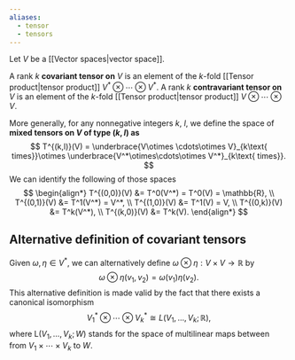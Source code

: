 ```yaml
---
aliases:
  - tensor
  - tensors
---
```

Let $V$ be a [[Vector spaces|vector space]].

A rank $k$ **covariant tensor on** $V$ is an element of the $k$-fold [[Tensor product|tensor product]] $V^*\otimes\cdots\otimes V^*$.
A rank $k$ **contravariant tensor on** $V$ is an element of the $k$-fold [[Tensor product|tensor product]] $V\otimes\cdots\otimes V$.

More generally, for any nonnegative integers $k$, $l$, we define the space of **mixed tensors on $V$ of type $(k,l)$ as**
$$
T^{(k,l)}(V) = \underbrace{V\otimes \cdots\otimes V}_{k\text{ times}}\otimes \underbrace{V^*\otimes\cdots\otimes V^*}_{k\text{ times}}.
$$We can identify the following of those spaces
$$
\begin{align*}
T^{(0,0)}(V) &= T^0(V^*) = T^0(V) = \mathbb{R}, \\
T^{(0,1)}(V) &= T^1(V^*) = V^*, \\
T^{(1,0)}(V) &= T^1(V) = V, \\
T^{(0,k)}(V) &= T^k(V^*), \\
T^{(k,0)}(V) &= T^k(V).
\end{align*}
$$

## Alternative definition of covariant tensors

Given $\omega, \eta\in V^*$, we can alternatively define $\omega\otimes\eta: V\times V\to \mathbb{R}$ by
$$\omega\otimes\eta(v_1, v_2) = \omega(v_1)\eta(v_2).$$
This alternative definition is made valid by the fact that there exists a canonical isomorphism
$$V^*_1\otimes\cdots\otimes V_k^* \cong L(V_1, \dots, V_k; \mathbb{R}),$$
where $\text{L}(V_1,\dots,V_k; W)$ stands for the space of multilinear maps between from $V_1\times\cdots\times V_k$ to $W$.